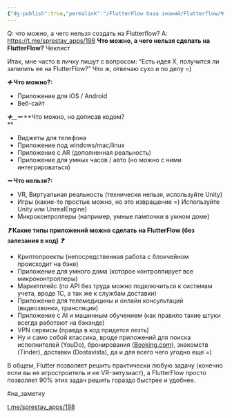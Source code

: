 ```yaml
---
{"dg-publish":true,"permalink":"/FlutterFlow база знаний/Flutterflow/Что можно, а чего нельзя создать на Flutterflow/","created":"2024-10-23T11:05:50.009-03:00","updated":"2024-11-26T09:40:03.792-03:00"}
---
```


Q: что можно, а чего нельзя создать на Flutterflow?
A: https://t.me/sprestay_apps/198
**Что можно, а чего нельзя сделать на FlutterFlow?** Чеклист  
  
Итак, мне часто в личку пишут с вопросом: “Есть идея Х, получится ли запилить ее на FlutterFlow?” Что ж, отвечаю сухо и по делу =)  
  
_**➕**_ **Что можно?:**  
  
- Приложение для iOS / Android  
- Веб-сайт  
  
_**➕**__**➖**_ **Что можно, но дописав кодом?  
**  
- Виджеты для телефона  
- Приложение под windows/mac/linux  
- Приложение с AR (дополненная реальность)  
- Приложение для умных часов / авто (но можно с ними интегрироваться)  
  
_**➖**_ **Что нельзя?:**  
  
- VR, Виртуальная реальность (технически нельзя, используйте Unity)  
- Игры (какие-то простые можно, но это извращение =) Используйте Unity или UnrealEngine)  
- Микроконтроллеры (например, умные лампочки в умном доме)  
  
  
  
_**❓**_ **Какие типы приложений можно сделать на FlutterFlow (без залезания в код)** _**❓**_  
  
- Криптопроекты (непосредственная работа с блокчейном происходит на бэке)  
- Приложение для умного дома (которое контроллирует все микроконтроллеры)  
- Маркетплейс (по API без труда можно подключиться к системам учета, вроде 1C, а так же к службам доставки)  
- Приложение для телемедицины и онлайн консультаций (видеозвонки, трансляции)  
- Приложение с AI и машинным обучением (как правило такие штуки всегда работают на бэкэнде)  
- VPN сервисы (правда в код придется лезть)  
- Ну и само собой классика, вроде приложений для поиска исполнителей (YouDo), бронирования ([Booking.com](http://booking.com/)), знакомств (Tinder), доставки (Dostavista), да и для всего чего угодно еще =)  
  
В общем, Flutter позволяет решить практически любую задачу (конечно если вы не игростроитель и не VR-энтузиаст), а FlutterFlow просто позволяет 90% этих задач решить гораздо быстрее и удобнее.  
  
#на_заметку

[t.me/sprestay_apps/198](https://t.me/sprestay_apps/198)